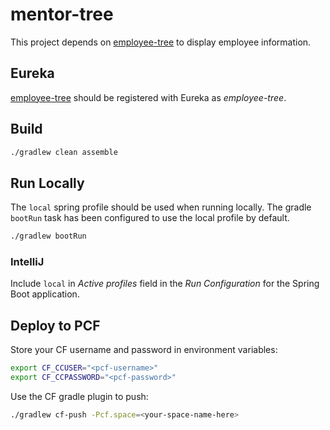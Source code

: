 # mentor-tree
This project depends on [employee-tree](https://github.com/nppatel4/employee-tree) to display employee information.

## Eureka
[employee-tree](https://github.com/nppatel4/employee-tree) should be registered with Eureka as *employee-tree*.

## Build
```bash
./gradlew clean assemble
```

## Run Locally
The `local` spring profile should be used when running locally. The gradle `bootRun` task has been configured to use the local profile by default.
```bash
./gradlew bootRun
```
### IntelliJ
Include `local` in *Active profiles* field in the *Run Configuration* for the Spring Boot application.

## Deploy to PCF
Store your CF username and password in environment variables:
```bash
export CF_CCUSER="<pcf-username>"
export CF_CCPASSWORD="<pcf-password>"
```
Use the CF gradle plugin to push:
```bash
./gradlew cf-push -Pcf.space=<your-space-name-here>
```
